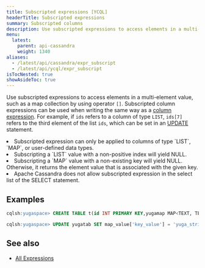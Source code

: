```yaml
---
title: Subscripted expressions [YCQL]
headerTitle: Subscripted expressions
summary: Subscripted columns
description: Use subscripted expressions to access elements in a multi-element value, such as a map collection by using the [] operator.
menu:
  latest:
    parent: api-cassandra
    weight: 1340
aliases:
  - /latest/api/cassandra/expr_subscript
  - /latest/api/ycql/expr_subscript
isTocNested: true
showAsideToc: true
---
```


Use subscripted expressions to access elements in a multi-element value, such as a map collection by using operator `[]`. Subscripted column expressions can be used when writing the same way as a [column expression](../expr_simple##Column). For example, if `ids` refers to a column of type `LIST`, `ids[7]` refers to the third element of the list `ids`, which can be set in an [UPDATE](../dml_update) statement.

<li>Subscripted expression can only be applied to columns of type `LIST`, `MAP`, or user-defined data types.</li>
<li>Subscripting a `LIST` value with a non-positive index will yield NULL.</li>
<li>Subscripting a `MAP` value with a non-existing key will yield NULL. Otherwise, it returns the element value that is associated with the given key.</li>
<li>Apache Cassandra does not allow subscripted expression in the select list of the SELECT statement.</li>

## Examples

```sql
cqlsh:yugaspace> CREATE TABLE t(id INT PRIMARY KEY,yugamap MAP<TEXT, TEXT>);
```

```sql
cqlsh:yugaspace> UPDATE yugatab SET map_value['key_value'] = 'yuga_string' WHERE id = 7;
```

## See also

- [All Expressions](..##expressions)
